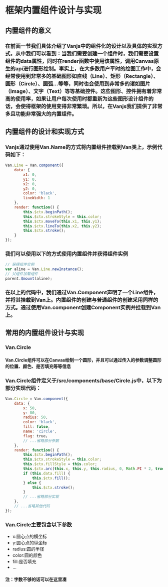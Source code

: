 # 框架内置组件设计与实现
## 内置组件的意义
### 在前面一节我们具体介绍了Vanjs中的组件化的设计以及具体的实现方式，从中我们可以看到：当我们需要创建一个组件时，我们需要设置组件的data属性，同时在render函数中使用该属性，调用Canvas原生的api进行图形绘制。事实上，在大多数用户平时的绘图工作中，会经常使用到非常多的基础图形如直线（Line）、矩形（Rectangle）、圆形（Circle）、圆弧...等等，同时也会使用到非常多的诸如图片（Image）、文字（Text）等等基础控件。这些图形、控件拥有着非常高的使用率，如果让用户每次使用时都重新为这些图形设计组件的话，会使得框架的使用变得非常繁琐。所以，在Vanjs我们提供了非常多且功能非常强大的内置组件。
## 内置组件的设计和实现方式
### Vanjs通过使用Van.Name的方式将内置组件挂载到Van类上，示例代码如下：
``` javascript
Van.Line = Van.component({
    data: {
        x1: 0,
        y1: 0,
        x2: 0,
        y2: 0,
        color: 'black',
        lineWidth: 1
    },
    render: function() {
        this.$ctx.beginPath();
        this.$ctx.strokeStyle = this.color;
        this.$ctx.moveTo(this.x1, this.y1);
        this.$ctx.lineTo(this.x2, this.y2);
        this.$ctx.stroke();
    }
});
```
### 我们可以使用以下的方式使用内置组件并获得组件实例
``` javascript
// 获得组件实例
var aline = Van.Line.newInstance();
// 父组件加载组件
parent.$mount(aline);
```
### 在以上的代码中，我们通过Van.Component声明了一个Line组件，并将其挂载到Van上。内置组件的创建与普通组件的创建采用同样的方式。通过使用Van.component创建Component实例并挂载到Van上。
## 常用的内置组件设计与实现
### Van.Circle
#### Van.Circle组件可以在Canvas绘制一个圆形，并且可以通过传入的参数调整圆形的位置、颜色、是否填充等等信息
### Van.Circle组件定义于/src/components/base/Circle.js中，以下为部分实现代码：
``` javascript
Van.Circle = Van.component({
    data: {
        x: 50,
        y: 80,
        radius: 50,
        color: 'black',
        fill: false,
        name: 'circle',
        flag: true，
        // ...省略部分参数
    },
    render: function() {
        this.$ctx.beginPath();
        this.$ctx.strokeStyle = this.color;
        this.$ctx.fillStyle = this.color;
        this.$ctx.arc(this.x, this.y, this.radius, 0, Math.PI * 2, true);
        if (this.data.fill) {
            this.$ctx.fill();
        } else {
            this.$ctx.stroke();
        }
        // ...省略部分实现
    },
    // ...省略其他代码
});
```
### Van.Circle主要包含以下参数
* x:圆心点的横坐标
* y:圆心点的纵坐标
* radius:圆的半径
* color:圆的颜色
* fill:是否填充
* ...

#### 注：字数不够的话可以在这里凑